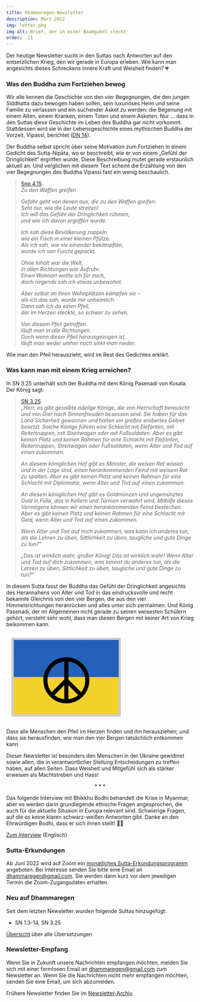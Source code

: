 ```yaml
---
title: Dhammaregen-Newsletter
description: März 2022
img: letter.png
img-alt: Brief, der in einer Baumgabel steckt
order: -11
---
```


Der heutige Newsletter sucht in den Suttas nach Antworten auf den entsetzlichen Krieg, den wir gerade in Europa erleben. Wie kann man angesichts dieses Schreckens innere Kraft und Weisheit finden? 💔

### Was den Buddha zum Fortziehen bewog

Wir alle kennen die Geschichte von den vier Begegnungen, die den jungen Siddhatta dazu bewogen haben sollen, sein luxuriöses Heim und seine Familie zu verlassen und ein suchender Asket zu werden: die Begenung mit einem Alten, einem Kranken, einem Toten und einem Asketen. Nur … dass in den Suttas diese Geschichte im Leben des Buddha gar nicht vorkommt. Stattdessen wird sie in der Lebensgeschichte eines mythischen Buddha der Vorzeit, Vipassī, berichtet ([DN 14](#/sutta/dn14:2.1.0/de/sabbamitta)).

Der Buddha selbst spricht über seine Motivation zum Fortziehen in einem Gedicht des Sutta-Nipāta, wo er beschreibt, wie er von einem „Gefühl der Dringlichkeit“ ergriffen wurde. Diese Beschreibung mutet gerade erstaunlich aktuell an. Und verglichen mit diesem Text scheint die Erzählung von den vier Begegnungen des Buddha Vipassī fast ein wenig beschaulich.

>[Snp 4.15](#/sutta/snp4.15/de/sabbamitta):   
> *Zu den Waffen greifen*  
>  
> *Gefahr geht von denen aus, die zu den Waffen greifen:*  
> *Seht nur, wie die Leute streiten!*  
> *Ich will das Gefühl der Dringlichkeit rühmen,*  
> *und wie ich davon ergriffen wurde.*
> 
> *Ich sah diese Bevölkerung zappeln*  
> *wie ein Fisch in einer kleinen Pfütze.*  
> *Als ich sah, wie sie einander bekämpften,*  
> *wurde ich von Furcht gepackt.*
> 
> *Ohne Inhalt war die Welt,*  
> *in allen Richtungen war Aufruhr.*  
> *Einen Wohnort wollte ich für mich,*  
> *doch nirgends sah ich etwas unbewohnt.*
> 
> *Aber selbst an ihren Wohnplätzen kämpfen sie –*  
> *als ich das sah, wurde mir unheimlich.*  
> *Dann sah ich da einen Pfeil,*  
> *der im Herzen steckte, so schwer zu sehen.*
> 
> *Von diesem Pfeil getroffen*  
> *läuft man in alle Richtungen.*  
> *Doch wenn dieser Pfeil herausgezogen ist,*  
> *läuft man weder umher noch sinkt man nieder.*

Wie man den Pfeil herauszieht, wird im Rest des Gedichtes erklärt.

### Was kann man mit einem Krieg erreichen?

In SN 3.25 unterhält sich der Buddha mit dem König Pasenadi von Kosala. Der König sagt:

>[SN 3.25](#/sutta/sn3.25:4.4/de/sabbamitta)  
>*„Herr, es gibt gesalbte adelige Könige, die von Herrschaft berauscht und von Gier nach Sinnenfreuden besessen sind. Sie haben für das Land Sicherheit gewonnen und halten ein großes erobertes Gebiet besetzt. Solche Könige führen eine Schlacht mit Elefanten, mit Reitertruppen, mit Streitwagen oder mit Fußsoldaten. Aber es gibt keinen Platz und keinen Rahmen für eine Schlacht mit Elefanten, Reitertruppen, Streitwagen oder Fußsoldaten, wenn Alter und Tod auf einen zukommen.*
>
>*An diesem königlichen Hof gibt es Minister, die weisen Rat wissen und in der Lage sind, einen herankommenden Feind mit weisem Rat zu spalten. Aber es gibt keinen Platz und keinen Rahmen für eine Schlacht mit Diplomatie, wenn Alter und Tod auf einen zukommen.*
>
>*An diesem königlichen Hof gibt es Goldmünzen und ungemünztes Gold in Fülle, das in Kellern und Türmen verwahrt wird. Mithilfe dieses Vermögens können wir einen herankommenden Feind bestechen. Aber es gibt keinen Platz und keinen Rahmen für eine Schlacht mit Geld, wenn Alter und Tod auf einen zukommen.*
>
>*Wenn Alter und Tod auf mich zukommen, was kann ich anderes tun, als die Lehren zu üben, Sittlichkeit zu üben, taugliche und gute Dinge zu tun?“*
>
> *„Das ist wirklich wahr, großer König! Das ist wirklich wahr! Wenn Alter und Tod auf dich zukommen, was kannst du anderes tun, als die Lehren zu üben, Sittlichkeit zu üben, taugliche und gute Dinge zu tun?“*

In diesem Sutta fasst der Buddha das Gefühl der Dringlichkeit angesichts des Herannahens von Alter und Tod in das eindrucksvolle und recht bekannte Gleichnis von den vier Bergen, die aus den vier Himmelsrichtungen heranrücken und alles unter sich zermalmen. Und König Pasenadi, der im Allgemeinen nicht gerade zu seinen weisesten Schülern gehört, versteht sehr wohl, dass man diesen Bergen mit keiner Art von Krieg beikommen kann.

<style>
.my-img {
  margin: 1.0em;
  padding: 0.4em; 
  border-radius: 0.2em; 
  background: #cccccc;"
}
</style>
<p><img src="img/ukraine.png" alt="ukrainische Fahne mit Friedenssymbol" style="height: 200px;" class="my-img"></p>

Dass alle Menschen den Pfeil im Herzen finden und ihn herausziehen; und dass sie herausfinden, wie man den vier Bergen tatsächlich entkommen kann.

Dieser Newsletter ist besonders den Menschen in der Ukraine gewidmet sowie allen, die in verantwortlicher Stellung Entscheidungen zu treffen haben, auf allen Seiten. Dass Weisheit und Mitgefühl sich als stärker erweisen als Machtstreben und Hass!

<div style="text-align: center;">* * *</div>

Das folgende Interview mit Bhikkhu Bodhi behandelt die Krise in Myanmar, aber es werden darin grundlegende ethische Fragen angesprochen, die auch für die aktuelle Situaion in Europa relevant sind. Schwierige Fragen, auf die es keine klaren schwarz-weißen Antworten gibt. Danke an den Ehrwürdigen Bodhi, dass er sich ihnen stellt! 🙏🏾

[Zum Interview](https://insightmyanmar.org/complete-shows/2021/7/4/episode-61-bhikkhu-bodhi-on-the-crisis-in-myanmar) (Englisch)

### Sutta-Erkundungen 

Ab Juni 2022 wird auf Zoom ein [monatliches Sutta-Erkundungsprogramm](#/wiki/erkundung) angeboten. Bei Interesse senden Sie bitte eine Email an [dhammaregen@gmail.com](mailto:dhammaregen@gmail.com). Sie werden dann kurz vor dem jeweiligen Termin die Zoom-Zugangsdaten erhalten.

### Neu auf Dhammaregen

Seit dem letzten Newsletter wurden folgende Suttas hinzugefügt:
- SN 1.3-14, SN 3.25

[Übersicht](#/wiki/uebersetzung/uebersicht) über alle Übersetzungen

### Newsletter-Empfang

Wenn Sie in Zukunft unsere Nachrichten empfangen möchten, melden Sie sich mit einer formlosen Email an [dhammaregen@gmail.com](mailto:dhammaregen@gmail.com) zum Newsletter an. Wenn Sie die Nachrichten nicht mehr empfangen möchten, senden Sie eine Email, um sich abzumelden.

Frühere Newsletter finden Sie im [Newsletter-Archiv](#/wiki/news/inhalt).
